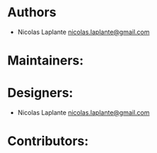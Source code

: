 # Authors

* Nicolas Laplante <nicolas.laplante@gmail.com>

# Maintainers:

# Designers:

* Nicolas Laplante <nicolas.laplante@gmail.com>

# Contributors:
